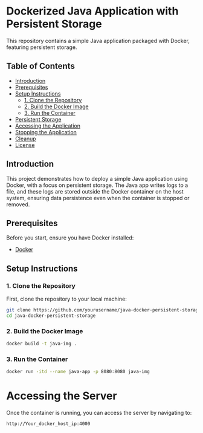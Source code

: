 # Dockerized Java Application with Persistent Storage

This repository contains a simple Java application packaged with Docker, featuring persistent storage.

## Table of Contents

- [Introduction](#introduction)
- [Prerequisites](#prerequisites)
- [Setup Instructions](#setup-instructions)
  - [1. Clone the Repository](#1-clone-the-repository)
  - [2. Build the Docker Image](#2-build-the-docker-image)
  - [3. Run the Container](#3-run-the-container)
- [Persistent Storage](#persistent-storage)
- [Accessing the Application](#accessing-the-application)
- [Stopping the Application](#stopping-the-application)
- [Cleanup](#cleanup)
- [License](#license)

## Introduction

This project demonstrates how to deploy a simple Java application using Docker, with a focus on persistent storage. The Java app writes logs to a file, and these logs are stored outside the Docker container on the host system, ensuring data persistence even when the container is stopped or removed.

## Prerequisites

Before you start, ensure you have Docker installed:

- [Docker](https://www.docker.com/)

## Setup Instructions

### 1. Clone the Repository

First, clone the repository to your local machine:

```bash
git clone https://github.com/yourusername/java-docker-persistent-storage.git
cd java-docker-persistent-storage
```
### 2. Build the Docker Image
```bash
docker build -t java-img .
```

### 3. Run the Container
```bash
docker run -itd --name java-app -p 8080:8080 java-img
```

# Accessing the Server
Once the container is running, you can access the server by navigating to:

```
http://Your_docker_host_ip:4000
```
